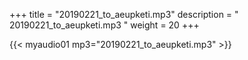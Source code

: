 +++
title = "20190221_to_aeupketi.mp3"
description = " 20190221_to_aeupketi.mp3 "
weight = 20
+++

{{< myaudio01 mp3="20190221_to_aeupketi.mp3" >}}

